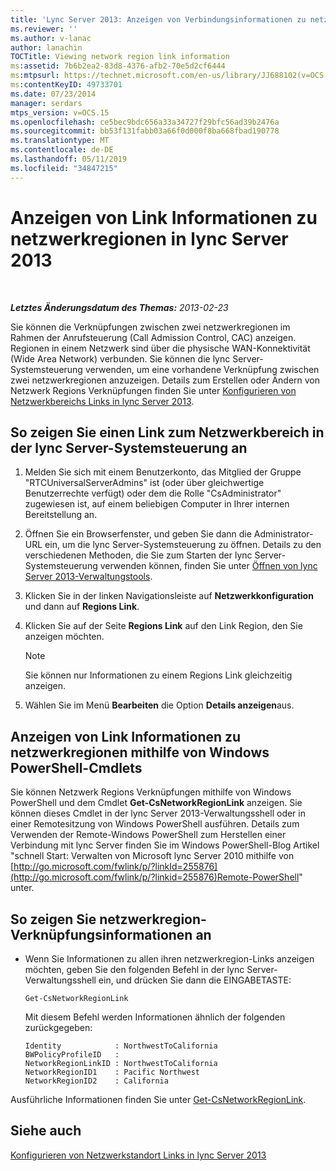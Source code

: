 ```yaml
---
title: 'Lync Server 2013: Anzeigen von Verbindungsinformationen zu netzwerkregionen'
ms.reviewer: ''
ms.author: v-lanac
author: lanachin
TOCTitle: Viewing network region link information
ms:assetid: 7b6b2ea2-83d8-4376-afb2-70e5d2cf6444
ms:mtpsurl: https://technet.microsoft.com/en-us/library/JJ688102(v=OCS.15)
ms:contentKeyID: 49733701
ms.date: 07/23/2014
manager: serdars
mtps_version: v=OCS.15
ms.openlocfilehash: ce5bec9bdc656a33a34727f29bfc56ad39b2476a
ms.sourcegitcommit: bb53f131fabb03a66f0d000f8ba668fbad190778
ms.translationtype: MT
ms.contentlocale: de-DE
ms.lasthandoff: 05/11/2019
ms.locfileid: "34847215"
---
```

<div data-xmlns="http://www.w3.org/1999/xhtml">

<div class="topic" data-xmlns="http://www.w3.org/1999/xhtml" data-msxsl="urn:schemas-microsoft-com:xslt" data-cs="http://msdn.microsoft.com/en-us/">

<div data-asp="http://msdn2.microsoft.com/asp">

# <a name="viewing-network-region-link-information-in-lync-server-2013"></a>Anzeigen von Link Informationen zu netzwerkregionen in lync Server 2013

</div>

<div id="mainSection">

<div id="mainBody">

<span> </span>

_**Letztes Änderungsdatum des Themas:** 2013-02-23_

Sie können die Verknüpfungen zwischen zwei netzwerkregionen im Rahmen der Anrufsteuerung (Call Admission Control, CAC) anzeigen. Regionen in einem Netzwerk sind über die physische WAN-Konnektivität (Wide Area Network) verbunden. Sie können die lync Server-Systemsteuerung verwenden, um eine vorhandene Verknüpfung zwischen zwei netzwerkregionen anzuzeigen. Details zum Erstellen oder Ändern von Netzwerk Regions Verknüpfungen finden Sie unter [Konfigurieren von Netzwerkbereichs Links in lync Server 2013](lync-server-2013-configuring-network-region-links.md).

<div>

## <a name="to-view-a-network-region-link-in-lync-server-control-panel"></a>So zeigen Sie einen Link zum Netzwerkbereich in der lync Server-Systemsteuerung an

1.  Melden Sie sich mit einem Benutzerkonto, das Mitglied der Gruppe "RTCUniversalServerAdmins" ist (oder über gleichwertige Benutzerrechte verfügt) oder dem die Rolle "CsAdministrator" zugewiesen ist, auf einem beliebigen Computer in Ihrer internen Bereitstellung an.

2.  Öffnen Sie ein Browserfenster, und geben Sie dann die Administrator-URL ein, um die lync Server-Systemsteuerung zu öffnen. Details zu den verschiedenen Methoden, die Sie zum Starten der lync Server-Systemsteuerung verwenden können, finden Sie unter [Öffnen von lync Server 2013-Verwaltungstools](lync-server-2013-open-lync-server-administrative-tools.md).

3.  Klicken Sie in der linken Navigationsleiste auf **Netzwerkkonfiguration** und dann auf **Regions Link**.

4.  Klicken Sie auf der Seite **Regions Link** auf den Link Region, den Sie anzeigen möchten.
    
    <div>
    

    > [!NOTE]  
    > Sie können nur Informationen zu einem Regions Link gleichzeitig anzeigen.

    
    </div>

5.  Wählen Sie im Menü **Bearbeiten** die Option **Details anzeigen**aus.

</div>

<div>

## <a name="viewing-network-region-link-information-by-using-windows-powershell-cmdlets"></a>Anzeigen von Link Informationen zu netzwerkregionen mithilfe von Windows PowerShell-Cmdlets

Sie können Netzwerk Regions Verknüpfungen mithilfe von Windows PowerShell und dem Cmdlet **Get-CsNetworkRegionLink** anzeigen. Sie können dieses Cmdlet in der lync Server 2013-Verwaltungsshell oder in einer Remotesitzung von Windows PowerShell ausführen. Details zum Verwenden der Remote-Windows PowerShell zum Herstellen einer Verbindung mit lync Server finden Sie im Windows PowerShell-Blog Artikel "schnell Start: Verwalten von Microsoft lync Server 2010 mithilfe von [http://go.microsoft.com/fwlink/p/?linkId=255876](http://go.microsoft.com/fwlink/p/?linkid=255876)Remote-PowerShell" unter.

<div>

## <a name="to-view-network-region-link-information"></a>So zeigen Sie netzwerkregion-Verknüpfungsinformationen an

  - Wenn Sie Informationen zu allen ihren netzwerkregion-Links anzeigen möchten, geben Sie den folgenden Befehl in der lync Server-Verwaltungsshell ein, und drücken Sie dann die EINGABETASTE:
    
        Get-CsNetworkRegionLink
    
    Mit diesem Befehl werden Informationen ähnlich der folgenden zurückgegeben:
    
        Identity            : NorthwestToCalifornia
        BWPolicyProfileID   :
        NetworkRegionLinkID : NorthwestToCalifornia
        NetworkRegionID1    : Pacific Northwest
        NetworkRegionID2    : California

</div>

Ausführliche Informationen finden Sie unter [Get-CsNetworkRegionLink](https://docs.microsoft.com/powershell/module/skype/Get-CsNetworkRegionLink).

</div>

<div>

## <a name="see-also"></a>Siehe auch


[Konfigurieren von Netzwerkstandort Links in lync Server 2013](lync-server-2013-configuring-network-site-links.md)  
  

</div>

</div>

<span> </span>

</div>

</div>

</div>

